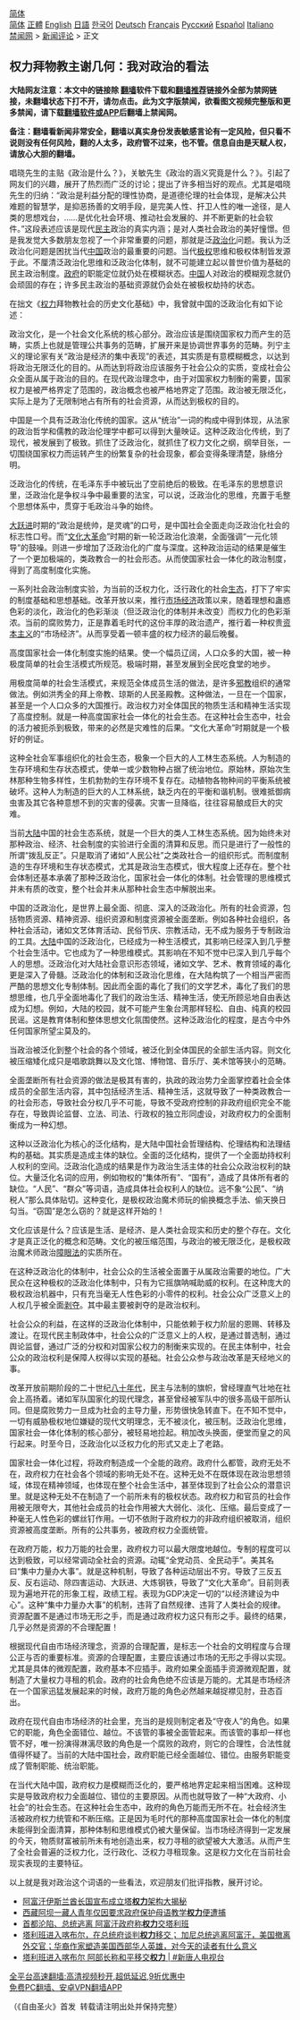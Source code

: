  <!-- 面包屑导航 --> <div class="breadcrumb"><!-- GTranslate: https://gtranslate.io/ -->  <div class="switcher notranslate">  <div class="selected">  <a href="#" onclick="return false;"> 简体</a>  </div>  <div class="option">  <a href="https://www.bannedbook.org" onclick="doGTranslate('zh-CN|zh-CN');jQuery('div.switcher div.selected a').html(jQuery(this).html());return false;" title="简体中文" class="nturl selected"> 简体</a>  <a href="https://www.bannedbook.org/zh-tw/" onclick="doGTranslate('zh-CN|zh-TW');jQuery('div.switcher div.selected a').html(jQuery(this).html());return false;" title="繁體中文" class="nturl"> 正體</a>  <a href="https://www.bannedbook.org/en/" onclick="doGTranslate('zh-CN|en');jQuery('div.switcher div.selected a').html(jQuery(this).html());return false;" title="English" class="nturl"> English</a>  <a href="https://www.bannedbook.org/ja/" onclick="doGTranslate('zh-CN|ja');jQuery('div.switcher div.selected a').html(jQuery(this).html());return false;" title="日本語" class="nturl"> 日語</a>  <a href="https://www.bannedbook.org/ko/" onclick="doGTranslate('zh-CN|ko');jQuery('div.switcher div.selected a').html(jQuery(this).html());return false;" title="한국어" class="nturl"> 한국어</a>  <a href="https://www.bannedbook.org/de/" onclick="doGTranslate('zh-CN|de');jQuery('div.switcher div.selected a').html(jQuery(this).html());return false;" title="Deutsch" class="nturl"> Deutsch</a>  <a href="https://www.bannedbook.org/fr/" onclick="doGTranslate('zh-CN|fr');jQuery('div.switcher div.selected a').html(jQuery(this).html());return false;" title="Français" class="nturl"> Français</a>  <a href="https://www.bannedbook.org/ru/" onclick="doGTranslate('zh-CN|ru');jQuery('div.switcher div.selected a').html(jQuery(this).html());return false;" title="Русский" class="nturl"> Русский</a>  <a href="https://www.bannedbook.org/es/" onclick="doGTranslate('zh-CN|es');jQuery('div.switcher div.selected a').html(jQuery(this).html());return false;" title="Español" class="nturl"> Español</a>  <a href="https://www.bannedbook.org/it/" onclick="doGTranslate('zh-CN|it');jQuery('div.switcher div.selected a').html(jQuery(this).html());return false;" title="Italiano" class="nturl"> Italiano</a>  </div>  </div>      <div class='breadcrumb-sub'><!-- Breadcrumb NavXT 6.3.0 --> <a href="https://www.bannedbook.org/" class="home">禁闻网</a> &gt; <a href="https://www.bannedbook.org/bnews/comments/" class="category">新闻评论</a> &gt; 正文</div></div><h2>权力拜物教主谢几何：我对政治的看法</h2> <p class="notice"><b>大陆网友注意：本文中的链接除 <a href="https://github.com/bannedbook/fanqiang" >翻墙</a>软件下载和<a href="https://github.com/killgcd/justmysocks/blob/master/README.md">翻墙推荐</a>链接外全部为禁网链接，未翻墙状态下打不开，请勿点击。此为文字版禁闻，欲看图文视频完整版和更多禁闻，请下载<a href="https://github.com/bannedbook/fanqiang">翻墙软件或APP</a>后翻墙上禁闻网。</p><p>备注：翻墙看新闻非常安全，翻墙以真实身份发表敏感言论有一定风险，但只看不说则没有任何风险，翻的人太多，政府管不过来，也不管。信息自由是天赋人权，请放心大胆的翻墙。</b></p>  <div class="entry"> <p>唱晓先生的主贴《政治是什么？》，关敏先生《政治的涵义究竟是什么？》。引起了网友们的兴趣，展开了热烈而广泛的讨论；提出了许多相当好的观点。尤其是唱晓先生的归纳：“政治是利益分配的理性协商，是道德伦理的社会体现，是解决公共难题的智慧学，是抑恶扬善的文明手段，是完美人性、扞卫人性的唯一途径，是人类的思想戏台，&#8230;&#8230;是优化社会环境、推动社会发展的、并不断更新的社会软件。”这段表述应该是现代<a href="https://www.bannedbook.org/bnews/tag/%e6%b0%91%e4%b8%bb/" class="st_tag internal_tag" rel="tag" title="标签 民主 下的日志">民主</a>政治的真实内涵；是对人类社会政治的美好憧憬。但是我发觉大多数朋友忽视了一个非常重要的问题，那就是泛<a href="https://www.bannedbook.org/bnews/tag/%E6%94%BF%E6%B2%BB%E5%8C%96/" class="st_tag internal_tag" rel="tag" title="标签 政治化 下的日志">政治化</a>问题。我认为泛政治化问题是困扰当代<span class='wp_keywordlink_affiliate'><a href="https://www.bannedbook.org/" title="中国" target="_blank">中国</a></span>政治的最重要的问题。当代<a href="https://www.bannedbook.org/bnews/tag/%e6%9e%81%e6%9d%83/" class="st_tag internal_tag" rel="tag" title="标签 极权 下的日志">极权</a>思维和极权体制皆发源于此。不厘清泛政治化思维和泛政治化体制，就不可能建立起以普世价值为基础的民主政治制度。<a href="https://www.bannedbook.org/bnews/tag/%e6%94%bf%e5%ba%9c/" class="st_tag internal_tag" rel="tag" title="标签 政府 下的日志">政府</a>的职能定位就仍处在模糊状态。<a href="https://www.bannedbook.org/bnews/tag/%E4%B8%AD%E5%9B%BD/" class="st_tag internal_tag" rel="tag" title="标签 中国 下的日志">中国</a>人对政治的模糊观念就仍会顽固的存在；许多民主政治的基础资源就仍会处在被极权劫持的状态。</p> <p>在拙文《<a href="https://www.bannedbook.org/bnews/tag/%E6%9D%83%E5%8A%9B/" class="st_tag internal_tag" rel="tag" title="标签 权力 下的日志">权力</a>拜物教社会的历史文化基础》中，我曾就中国的泛政治化有如下论述：</p> <p>政治文化，是一个社会文化系统的核心部分。政治应该是围绕国家权力而产生的范畴，实质上也就是管理公共事务的范畴，扩展开来是协调世界事务的范畴。列宁主义的理论家有关“政治是经济的集中表现”的表述，其实质是有意模糊概念，以达到将政治无限泛化的目的。从而达到将政治应该服务于社会公众的实质，变成社会公众全面从属于政治的目的。在现代政治理念中，由于对国家权力制衡的需要，国家权力是被严格界定了范围的，政治概念也被严格地界定了范围。政治被无限泛化，实际上是为了无限制地占有所有的社会资源，从而达到极权的目的。</p> <p>中国是一个具有泛政治化传统的国家。这从“统治”一词的构成中得到体现，从法家的政治哲学和儒教的政治伦理学中都可以得到大量映证。这种泛政治化传统，到了现代，被发展到了极致。抓住了泛政治化，就抓住了权力文化之纲，纲举目张，一切围绕国家权力而运转产生的纷繁复杂的社会现象，都会变得条理清楚，脉络分明。</p> <p>泛政治化的传统，在毛泽东手中被玩出了空前绝后的极致。在毛泽东的思想意识里，泛政治化是争权斗争中最重要的法宝，可以说，泛政治化的思维，充置于毛整个思想体系中，贯穿于毛政治斗争的始终。</p> <p><span class='wp_keywordlink'><a href="https://www.bannedbook.org/forum2/topic242.html" title="大跃进亲历记" target="_blank">大跃进</a></span>时期的“政治是统帅，是灵魂”的口号，是中国社会全面走向泛政治化社会的标志性口号。而“<span class='wp_keywordlink'><a href="https://www.bannedbook.org/forum2/topic973.html" title="《文化大革命：历史真相和集体记忆》" target="_blank">文化大革命</a></span>”时期的新一轮泛政治化浪潮，全面强调“一元化领导”的鼓噪。则进一步增加了泛政治化的广度与深度。这种政治运动的结果是催生了一个更加极端的，类政教合一的社会形态。从而使国家社会一体化的政治制度，得到了高度制度化实施。</p>  <p>一系列社会政治制度实验，为当前的泛权力化，泛行政化的社会<a href="https://www.bannedbook.org/bnews/tag/%E7%94%9F%E6%80%81/" class="st_tag internal_tag" rel="tag" title="标签 生态 下的日志">生态</a>，打下了牢实的制度基础和思想基础。改革开放以来，推行<a href="https://www.bannedbook.org/bnews/tag/%e5%b8%82%e5%9c%ba%e7%bb%8f%e6%b5%8e/" class="st_tag internal_tag" rel="tag" title="标签 市场经济 下的日志">市场经济</a>政策以来，随着理想和蛊惑色彩的淡化，政治化的色彩渐淡（但泛政治化的体制并未改变）而权力化的色彩渐浓。当前的腐败势力，正是靠着毛时代的这份丰厚的政治遗产，推行着一种权贵<span class='wp_keywordlink'><a href="https://www.bannedbook.org/forum2/topic920.html" title="资本主义与自由" target="_blank">资本主义</a></span>的“市场经济”。从而享受着一顿丰盛的权力经济的最后晚餐。</p> <p>高度国家社会一体化制度实施的结果。使一个幅员辽阔，人口众多的大国，被一种极度简单的社会生活模式所规范。极端时期，甚至发展到全民吃食堂的地步。</p> <p>用极度简单的社会生活模式，来规范全体成员生活的做法，是许多<span class='wp_keywordlink'><a href="https://www.bannedbook.org/forum11/topic281.html" title="禁片：评中国共产党的邪教本质" target="_blank">邪教</a></span>组织的通常做法。例如洪秀全的拜上帝教、琼斯的人民圣殿教。这种做法，一旦在一个国家，甚至是一个人口众多的大国推行。政治权力对全体国民的物质生活和精神生活实现了高度控制。就是一种高度国家社会一体化的社会生态。在这种社会生态中，社会的活力被扼杀到极致，带来的必然是灾难性的后果。“文化大革命”时期就是一个极好的例证。</p> <p>这种全社会军事组织化的社会生态，极象一个巨大的人工林生态系统。人为制造的生存环境和生存状态模式，使单一或少数物种占据了统治地位。原始林，原始次生林那种生物多样性，生机勃勃的生存环境不复存在。动植物各物种间的平衡系统被破坏。这种人为制造的巨大的人工林系统，缺乏内在的平衡和谐机制。很难抵御病虫害及其它各种意想不到的灾害的侵袭。灾害一旦降临，往往容易酿成巨大的灾难。</p> <p>当前<span class='wp_keywordlink_affiliate'><a href="https://www.bannedbook.org/" title="大陆" target="_blank">大陆</a></span>中国的社会生态系统，就是一个巨大的类人工林生态系统。因为始终未对那种政治、经济、社会制度的实验进行全面的清算和反思。而只是进行了一般性的所谓“拨乱反正”。只是取消了诸如“人民公社”之类政社合一的组织形式。而制度制造的生存环境和生存状态模式，尤其是政治生态模式，很大程度上还存在。整个社会体制还基本承袭了那种泛政治化，国家社会一体化的体制。社会管理的思维模式并未有质的改变，整个社会并未从那种社会生态中解脱出来。</p> <p>中国的泛政治化，是世界上最全面、彻底、深入的泛政治化。所有的社会资源，包括物质资源、精神资源、组织资源和制度资源被全面垄断。例如各种社会组织，各种社会活动，诸如文艺体育活动、民俗节庆、宗教活动，无不成为服务于专制政治的工具。<a href="https://www.bannedbook.org/bnews/tag/%e5%a4%a7%e9%99%86/" class="st_tag internal_tag" rel="tag" title="标签 大陆 下的日志">大陆</a>中国的泛政治化，已经成为一种生活模式，其影响已经深入到几乎整个社会生活中。它也成为了一种思维模式。其影响在不知不觉中已深入到几乎每个人的思想。泛政治化对大陆社会意识形态领域，诸如文学、艺术、教育领域的毒化更是深入了骨髓。泛政治化的体制和泛政治化思维，在大陆构筑了一个相当严密而严酷的思想文化专制体制。因此而全面的毒化了我们的文学艺术，毒化了我们的思想思维，也几乎全面地毒化了我们的政治生活、精神生活，使无所顾忌地自由表达成为幻想。例如，大陆的校园，就不可能产生象台湾那样轻松、自由、纯真的校园民谣。这是教育体制和整体思想文化氛围使然。这种泛政治化的程度，是古今中外任何国家所望尘莫及的。</p>  <p>当政治被泛化到整个社会的各个领域，被泛化到全体国民的全部生活内容。则文化被压缩矮化成只是唱歌跳舞以及文化馆、博物馆、音乐厅、美术馆等狭小的范畴。</p> <p>全面垄断所有社会资源的做法是极其有害的，执政的政治势力全面掌控着社会全体成员的全部生活内容，其中包括经济生活、精神生活，这就导致了一种类政教合一的社会形态，导致社会分权几乎不可能，导致不受政府控制的非政府组织完全不能存在，导致舆论监督、立法、司法、行政权的独立形同虚设，对政府权力的全面制衡成为一种幻想。</p> <p>这种以泛政治化为核心的泛化结构，是大陆中国社会哲理结构、伦理结构和法理结构的基础。其实质是造成主体的缺位。全面的泛化结构，提供了一个全面劫持权利人权利的空间。泛政治化造成的结果是作为政治生活主体的社会公众政治权利的缺位。大量泛化名词的应用，例如物权的“集体所有”、“国有”，造成了具体所有者的缺位。“人民”、“群众”等词语，造成具体社会权利人的缺位。远不象“公民”、“纳税人”那么具体贴切。这种变化，是极权政治魔术师玩的偷换概念手法、偷天换日勾当。“窃国”是怎么窃的？就是这样开始的！</p> <p>文化应该是什么？应该是生活、是经济、是人类社会现实和历史的整个存在。文化才是真正泛化的概念和范畴。文化的被压缩范围，与政治的被无限泛化，是极权政治魔术师政治<span class='wp_keywordlink'><a href="https://www.bannedbook.org/forum11/topic293.html" title="禁片：向前看的障眼法" target="_blank">障眼法</a></span>的实质所在。</p> <p>在这种泛政治化的体制中，社会公众的生活被全面置于从属政治需要的地位。广大民众在这种极权的泛政治化体制中，只有为它摇旗呐喊助威的权利。在这种庞大的极权政治机器中，只有充当毫无人性色彩的小零件的权利。社会公众广泛意义上的人权几乎被全面<span class='wp_keywordlink'><a href="https://www.bannedbook.org/forum2/topic21.html" title="《剥夺》 黄建民 著" target="_blank">剥夺</a></span>。其中最主要被剥夺的是政治权利。</p> <p>社会公众的利益，在这样的泛政治化体制中，只能依赖于权力阶层的恩赐、转移及渡让。在现代民主制政体中，社会公众的广泛意义上的人权，是通过普选制，通过舆论监督，通过广泛的分权和对国家公权力的制衡来实现的。在民主体制中，社会公众的政治权利是保障人权得以实现的基础。社会公众参与政治改革是天经地义的事。</p>  <p>改革开放前期阶段的二十世纪<span class='wp_keywordlink'><a href="https://www.bannedbook.org/forum2/topic939.html" title="《八十年代访谈录》" target="_blank">八十年代</a></span>，民主与法制的旗帜，曾经理直气壮地在社会上高扬着。诸如军队国家化的现代理念，甚至曾经被军队中的很多高级干部所认同。但是腐败势力一旦成为社会的主导力量，形势很快急转直下。在不知不觉中，一切有威胁极权地位嫌疑的现代文明理念，无不被淡化，被压制。泛政治化思维，国家社会一体化体制的核心部分，被轻易地捡起。稍加改头换面，便堂而皇之的风行起来。时至今日，泛政治化以泛权力化的形式又走上了老路。</p> <p>国家社会一体化过程，将政府制造成一个全能的政府。政府什么都管，政府无处不在，政府权力在社会各个领域的影响无处不在。这种无处不在既体现在政治思想领域，体现在精神领域，也体现在整个社会生活中，甚至体现到了社会公众的潜意识里。就是这种无处不在制造了一个前所未有的极权状态。政府权力和官员的社会作用被无限夸大，其他社会成员的社会作用被大大弱化、淡化、压缩。最后变成了一种毫无人性色彩的螺丝钉作用。一切不依附于政府权力的非政府组织被取消，组织资源被高度垄断。所有的公共事务，被政府权力全面统管。</p> <p>在政府万能，权力万能的社会里，政府权力可以最大限度地越位。专制的程度可以达到极致，可以经常调动全社会的资源。动辄“全党动员、全民动手”。美其名曰“集中力量办大事”。就是这种机制，导致了各种运动层出不穷。导致了三反五反、反右运动、除四害运动、大跃进、大炼钢铁，导致了“文化大革命”。目前则表现为遍地开花的形象工程，政绩工程。表现为GDP决定一切的“以经济建设为中心”。这种“集中力量办大事”的机制，违背了自然规律、违背了人类社会的规律。资源配置不是通过市场无形之手，而是通过政府权力这只有形之手。最终的结果，几乎必然是资源的不合理配置！</p> <p>根据现代自由市场经济理念，资源的合理配置，是标志一个社会的文明程度与合理公正与否的重要标准。资源的合理配置，主要应该通过市场的无形之手得以实现。尤其是具体的微观配置，政府基本不应插手。政府如果全面插手资源微观配置，就制造了大量权力寻租的机会。政府的社会角色绝不应该是万能的。尤其是市场经济在一个国家迅猛发展起来的时候，政府万能的角色必然越来越捉襟见肘，丑态百出。</p> <p>政府在现代自由市场经济的社会里，充当的是规则制定者及“守夜人”的角色。如果它的职能，角色全面错位、越位。不该管的事被全面管起来。而该管的事却一样也管不好，唯一扮演得淋漓尽致的角色是一个腐败的政府，则它的合理性，合法性就值得怀疑了。当前的大陆中国社会，政府职能已经全面越位、错位。由服务职能变成了管制职能、统治职能。</p> <p>在当代大陆中国，政府权力是模糊而泛化的，要严格地界定起来相当困难。这种现实是导致政府权力全面越位、错位的主要原因。从而也就导致了一种“大政府、小社会”的社会生态。在这种社会生态中，政府的角色万能而无所不在。社会经济生活被政府权力统管和不断压缩。正是因为毛时代的那种高度国家社会一体化的制度未能得到全面清算，那种体制和思维模式仍被大量保留。当市场经济得到一定发展的今天，物质财富被前所未有地创造出来，权力寻租的欲望被大大激活。从而产生了全社会普遍的泛权力化，泛行政化、泛权力寻租现象。这是权力文化在当前社会现实表现的主要特征。</p>  <p>以上就是我对政治这个词语的一些看法，欢迎朋友们批评指教，展开讨论。</p> <ul class='op-related-articles' title='相关阅读'> <li><a href='https://www.bannedbook.org/bnews/comments/20210821/1610435.html' target='_blank'>阿富汗伊斯兰酋长国宣布成立塔<b>权力</b>架构大揭秘</a></li> <li><a href='https://www.bannedbook.org/bnews/renquan/xizang/20210819/1609306.html' target='_blank'>西藏阿坝一藏人青年仅因要求政府保护母语教学<b>权力</b>便遭捕</a></li> <li><a href='https://www.bannedbook.org/bnews/taiwannews/20210816/1607218.html' target='_blank'>首都沦陷、总统逃离  阿富汗政府称<b>权力</b>交塔利班</a></li> <li><a href='https://www.bannedbook.org/bnews/worldnews/usa/20210816/1606995.html' target='_blank'>塔利班进入喀布尔，在总统府谈判<b>权力</b>移交； 加尼总统逃离阿富汗，美国撤离外交官；华裔作家塑造美国西部华人英雄，对今天的读者有什么意义</a></li> <li><a href='https://www.bannedbook.org/bnews/bannedvideo/20210816/1606917.html' target='_blank'>塔利班进入喀布尔 阿部长称和平移交<b>权力</b> | #新唐人电视台</a></li> </ul> <p class="texttj"> <a href="https://github.com/bannedbook/fanqiang/wiki/V2ray%E6%9C%BA%E5%9C%BA" target="_blank">全平台高速翻墙:高清视频秒开,超低延迟,9折优惠中</a><br/> <a href="https://github.com/bannedbook/fanqiang/wiki/%E7%A6%81%E9%97%BB%E7%BD%91%E5%AE%89%E5%8D%93%E7%BF%BB%E5%A2%99%E6%96%B0%E9%97%BBAPP" target="_blank">免费PC翻墙、安卓VPN翻墙APP</a></p><p>（《自由圣火》首发&nbsp; 转载请注明出处并保持完整）</p><a name='sharetosocial'></a>  <div style="margin-bottom:5px;padding-bottom:5px;clear:both"> <div id="archive-pix-1" class="banner-ads"> <!-- AuctionX Display platform tag START --> <div id="26318x728x90x621x_ADSLOT2" clicktrack="%%CLICK_URL_ESC%%"></div> <!-- AuctionX Display platform tag END --> </div> <div id="archive-pix-2" class="banner-ads"> <!-- AuctionX Display platform tag START --> <div id="26315x300x250x621x_ADSLOT2" clicktrack="%%CLICK_URL_ESC%%"></div> <!-- AuctionX Display platform tag END --> </div> </div>  <div id="archive-pix-1" class="banner-ads"> <!-- AuctionX Display platform tag START --> <div id="26318x728x90x621x_ADSLOT3" clicktrack="%%CLICK_URL_ESC%%"></div> <!-- AuctionX Display platform tag END --> </div> </div><!--END ENTRY--> 